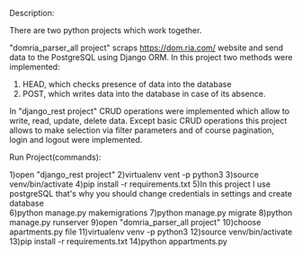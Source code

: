 Description:

There are two python projects which work together. 

"domria_parser_all project" scraps https://dom.ria.com/ website and send data to the PostgreSQL using Django ORM. In this project two methods were implemented:

1) HEAD, which checks presence of data into the database
2) POST, which writes data into the database in case of its absence.

In "django_rest project" CRUD operations were implemented which allow to write, read, update, delete data. Except basic CRUD operations this project allows to make selection via filter parameters and of course pagination, login and logout were implemented.  

Run Project(commands):

1)open "django_rest project"
2)virtualenv vent -p python3
3)source venv/bin/activate
4)pip install -r requirements.txt
5)In this project I use postgreSQL that's why you should change credentials in settings and create database  
6)python manage.py makemigrations
7)python manage.py migrate
8)python manage.py runserver
9)open "domria_parser_all project"
10)choose apartments.py file
11)virtualenv venv -p python3
12)source venv/bin/activate
13)pip install -r requirements.txt
14)python appartments.py